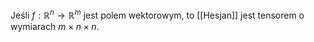 Jeśli $f:\mathbb R^n\to\mathbb R^m$ jest polem wektorowym, to [[Hesjan]] jest tensorem o wymiarach $m\times n\times n$. 
